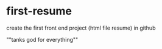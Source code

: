 # first-resume

 create the first front end project (html file resume) in github
 
 ""tanks god for everything""
